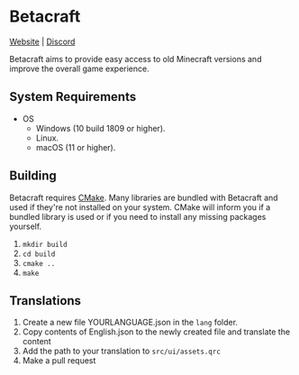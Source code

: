 # Betacraft

[Website](https://betacraft.uk/) | [Discord](https://discord.gg/d4WvXeQ)

Betacraft aims to provide easy access to old Minecraft versions and improve the overall game experience.

## System Requirements

* OS
    * Windows (10 build 1809 or higher).
    * Linux.
    * macOS (11 or higher).

## Building

Betacraft requires [CMake](https://cmake.org/). Many libraries are bundled with Betacraft and used if they're not installed on your system. CMake will inform you if a bundled library is used or if you need to install any missing packages yourself.

1. `mkdir build`
2. `cd build`
3. `cmake ..`
4. `make`

## Translations

1. Create a new file YOURLANGUAGE.json in the `lang` folder.
2. Copy contents of English.json to the newly created file and translate the content
3. Add the path to your translation to `src/ui/assets.qrc`
4. Make a pull request
